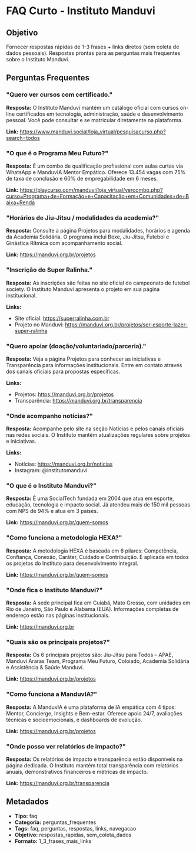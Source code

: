 # FAQ Curto - Instituto Manduvi

## Objetivo

Fornecer respostas rápidas de 1-3 frases + links diretos (sem coleta de dados pessoais). Respostas prontas para as perguntas mais frequentes sobre o Instituto Manduvi.

## Perguntas Frequentes

### **"Quero ver cursos com certificado."**
**Resposta:** O Instituto Manduvi mantém um catálogo oficial com cursos on-line certificados em tecnologia, administração, saúde e desenvolvimento pessoal. Você pode consultar e se matricular diretamente na plataforma.

**Link:** https://www.manduvi.social/loja_virtual/pesquisacurso.php?search=todos

### **"O que é o Programa Meu Futuro?"**
**Resposta:** É um combo de qualificação profissional com aulas curtas via WhatsApp e ManduvIA Mentor Empático. Oferece 13.454 vagas com 75% de taxa de conclusão e 60% de empregabilidade em 6 meses.

**Link:** https://playcurso.com/manduvi/loja_virtual/vercombo.php?curso=Programa+de+Formação+e+Capacitação+em+Comunidades+de+Baixa+Renda

### **"Horários de Jiu-Jitsu / modalidades da academia?"**
**Resposta:** Consulte a página Projetos para modalidades, horários e agenda da Academia Solidária. O programa inclui Boxe, Jiu-Jitsu, Futebol e Ginástica Rítmica com acompanhamento social.

**Link:** https://manduvi.org.br/projetos

### **"Inscrição do Super Ralinha."**
**Resposta:** As inscrições são feitas no site oficial do campeonato de futebol society. O Instituto Manduvi apresenta o projeto em sua página institucional.

**Links:** 
- Site oficial: https://superralinha.com.br
- Projeto no Manduvi: https://manduvi.org.br/projetos/ser-esporte-lazer-super-ralinha

### **"Quero apoiar (doação/voluntariado/parceria)."**
**Resposta:** Veja a página Projetos para conhecer as iniciativas e Transparência para informações institucionais. Entre em contato através dos canais oficiais para propostas específicas.

**Links:** 
- Projetos: https://manduvi.org.br/projetos
- Transparência: https://manduvi.org.br/transparencia

### **"Onde acompanho notícias?"**
**Resposta:** Acompanhe pelo site na seção Notícias e pelos canais oficiais nas redes sociais. O Instituto mantém atualizações regulares sobre projetos e iniciativas.

**Links:** 
- Notícias: https://manduvi.org.br/noticias
- Instagram: @institutomanduvi

### **"O que é o Instituto Manduvi?"**
**Resposta:** É uma SocialTech fundada em 2004 que atua em esporte, educação, tecnologia e impacto social. Já atendeu mais de 150 mil pessoas com NPS de 94% e atua em 3 países.

**Link:** https://manduvi.org.br/quem-somos

### **"Como funciona a metodologia HEXA?"**
**Resposta:** A metodologia HEXA é baseada em 6 pilares: Competência, Confiança, Conexão, Caráter, Cuidado e Contribuição. É aplicada em todos os projetos do Instituto para desenvolvimento integral.

**Link:** https://manduvi.org.br/quem-somos

### **"Onde fica o Instituto Manduvi?"**
**Resposta:** A sede principal fica em Cuiabá, Mato Grosso, com unidades em Rio de Janeiro, São Paulo e Alabama (EUA). Informações completas de endereço estão nas páginas institucionais.

**Link:** https://manduvi.org.br

### **"Quais são os principais projetos?"**
**Resposta:** Os 6 principais projetos são: Jiu-Jitsu para Todos – APAE, Manduvi Araras Team, Programa Meu Futuro, Coloiado, Academia Solidária e Assistência & Saúde Manduvi.

**Link:** https://manduvi.org.br/projetos

### **"Como funciona a ManduvIA?"**
**Resposta:** A ManduvIA é uma plataforma de IA empática com 4 tipos: Mentor, Concierge, Insights e Bem-estar. Oferece apoio 24/7, avaliações técnicas e socioemocionais, e dashboards de evolução.

**Link:** https://manduvi.org.br/projetos

### **"Onde posso ver relatórios de impacto?"**
**Resposta:** Os relatórios de impacto e transparência estão disponíveis na página dedicada. O Instituto mantém total transparência com relatórios anuais, demonstrativos financeiros e métricas de impacto.

**Link:** https://manduvi.org.br/transparencia

## Metadados

- **Tipo:** faq
- **Categoria:** perguntas_frequentes
- **Tags:** faq, perguntas, respostas, links, navegacao
- **Objetivo:** respostas_rapidas, sem_coleta_dados
- **Formato:** 1_3_frases_mais_links
